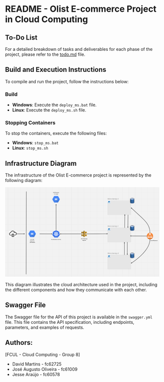 # README - Olist E-commerce Project in Cloud Computing

## To-Do List

For a detailed breakdown of tasks and deliverables for each phase of the project, please refer to the [todo.md](./todo.md) file.

## Build and Execution Instructions

To compile and run the project, follow the instructions below:

### Build

- **Windows**: Execute the `deploy_ms.bat` file.
- **Linux**: Execute the `deploy_ms.sh` file.

### Stopping Containers

To stop the containers, execute the following files:

- **Windows**: `stop_ms.bat`
- **Linux**: `stop_ms.sh`

## Infrastructure Diagram

The infrastructure of the Olist E-commerce project is represented by the following diagram:

![Infrastructure Diagram](./docs/architecture-definition/diagram.png)

This diagram illustrates the cloud architecture used in the project, including the different components and how they communicate with each other.

## Swagger File

The Swagger file for the API of this project is available in the `swagger.yml` file. This file contains the API specification, including endpoints, parameters, and examples of requests.

## Authors:
[FCUL - Cloud Computing - Group 8]
- David Martins - fc62725
- José Augusto Oliveira - fc61009
- Jesse Araújo - fc60578